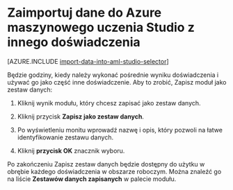 <properties
    pageTitle="Importowanie danych do komputera nauki Studio z innego doświadczenia | Microsoft Azure"
    description="Jak zapisać dane szkolenia w Azure maszynowego uczenia Studio i używać go w inne doświadczenie."
    keywords="Importowanie danych, danych, źródeł danych, dane szkolenia"
    services="machine-learning"
    documentationCenter=""
    authors="garyericson"
    manager="jhubbard"
    editor="cgronlun"/>

<tags
    ms.service="machine-learning"
    ms.workload="data-services"
    ms.tgt_pltfrm="na"
    ms.devlang="na"
    ms.topic="article"
    ms.date="09/16/2016"
    ms.author="garye;bradsev" />


# <a name="import-your-data-into-azure-machine-learning-studio-from-another-experiment"></a>Zaimportuj dane do Azure maszynowego uczenia Studio z innego doświadczenia

[AZURE.INCLUDE [import-data-into-aml-studio-selector](../../includes/machine-learning-import-data-into-aml-studio.md)]


Będzie godziny, kiedy należy wykonać pośrednie wyniku doświadczenia i używać go jako część inne doświadczenie.  Aby to zrobić, Zapisz moduł jako zestaw danych:

1. Kliknij wynik modułu, który chcesz zapisać jako zestaw danych.

2. Kliknij przycisk **Zapisz jako zestaw danych**.

3. Po wyświetleniu monitu wprowadź nazwę i opis, który pozwoli na łatwe identyfikowanie zestawu danych.

4. Kliknij **przycisk OK** znacznik wyboru.

Po zakończeniu Zapisz zestaw danych będzie dostępny do użytku w obrębie każdego doświadczenia w obszarze roboczym. Można znaleźć go na liście **Zestawów danych zapisanych** w palecie modułu.

